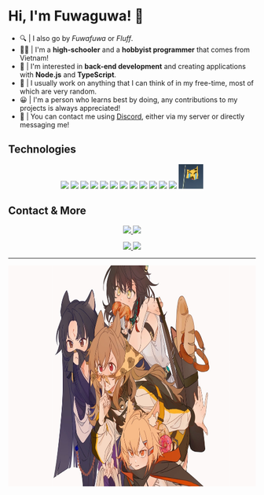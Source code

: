 # Hi, I'm Fuwaguwa! 👋
* 🔍 | I also go by *Fuwafuwa* or *Fluff*.
* 🧑‍💻 | I'm a **high-schooler** and a **hobbyist programmer** that comes from Vietnam!
* 💖 | I'm interested in **back-end development** and creating applications with **Node.js** and **TypeScript**.
* 🔨 | I usually work on anything that I can think of in my free-time, most of which are very random.
* 😀 | I'm a person who learns best by doing, any contributions to my projects is always appreciated!
* 👋 | You can contact me using [Discord](https://discord.gg/NFkMxFeEWr), either via my server or directly messaging me!
  
## Technologies

<p align="center">
    <a href="https://www.typescriptlang.org/"><img src="https://skillicons.dev/icons?i=typescript"></a>
    <a href="https://www.javascript.com/"><img src="https://skillicons.dev/icons?i=javascript"></a>
    <a href="https://www.python.org/"><img src="https://skillicons.dev/icons?i=python"></a>
    <a href="https://www.java.com/en/"><img src="https://skillicons.dev/icons?i=java"></a>
    <a href="https://nodejs.org/en/"><img src="https://skillicons.dev/icons?i=nodejs"></a>
    <a href="https://mongodb.com/"><img src="https://skillicons.dev/icons?i=mongodb"></a>
    <a href="https://vercel.com/"><img src="https://skillicons.dev/icons?i=vercel"></a>
    <a href="https://expressjs.com/"><img src="https://skillicons.dev/icons?i=express"></a>
    <a href="https://www.gnu.org/software/bash/"><img src="https://skillicons.dev/icons?i=bash"></a>
    <a href="https://code.visualstudio.com/"><img src="https://skillicons.dev/icons?i=vscode"></a>
    <a href="https://git-scm.com/"><img src="https://skillicons.dev/icons?i=git"></a>
    <a href="https://github.com/"><img src="https://skillicons.dev/icons?i=github"></a>
    <img src="assets/uoh.gif" height="50px" width="50px">
</p>

## Contact & More

<p align="center">
    <a href="https://discord.gg/NFkMxFeEWr" style="width: 100%">
        <img src="https://lanyard.cnrad.dev/api/836215956346634270?bg=1a1c1f" height="150px"/>
    </a>
    <a href="https://wakatime.com/@fuwaguwa" style="width: 100%">
        <img src="https://fuwafuwa-readme-stats.vercel.app/api/wakatime?username=fuwaguwa&hide_border=true&bg_color=1a1c1f&show_icons=true&disable_animations=true&custom_title=Weekly%20Stats&v=2&layout=compact" height="150px">
    </a>
</p>

<p align="center">
    <a href="https://github.com/fuwaguwa" style="width: 100%">
        <img src="https://fuwafuwa-readme-stats.vercel.app/api?username=fuwaguwa&show_icons=true&count_private=true&hide=prs,issues&hide_border=true&bg_color=1a1c1f" height="136px"/>
        <img src="https://fuwafuwa-readme-stats.vercel.app/api/top-langs/?username=fuwaguwa&show_icons=true&layout=compact&hide_border=true&bg_color=1a1c1f" height="136px"/>
    </a>
</p>


---

<p align="center">
    <a href="https://m.weibo.cn/status/4830416491514099"><img src="assets/ceobe.png" height="450px"></a>
<p>
